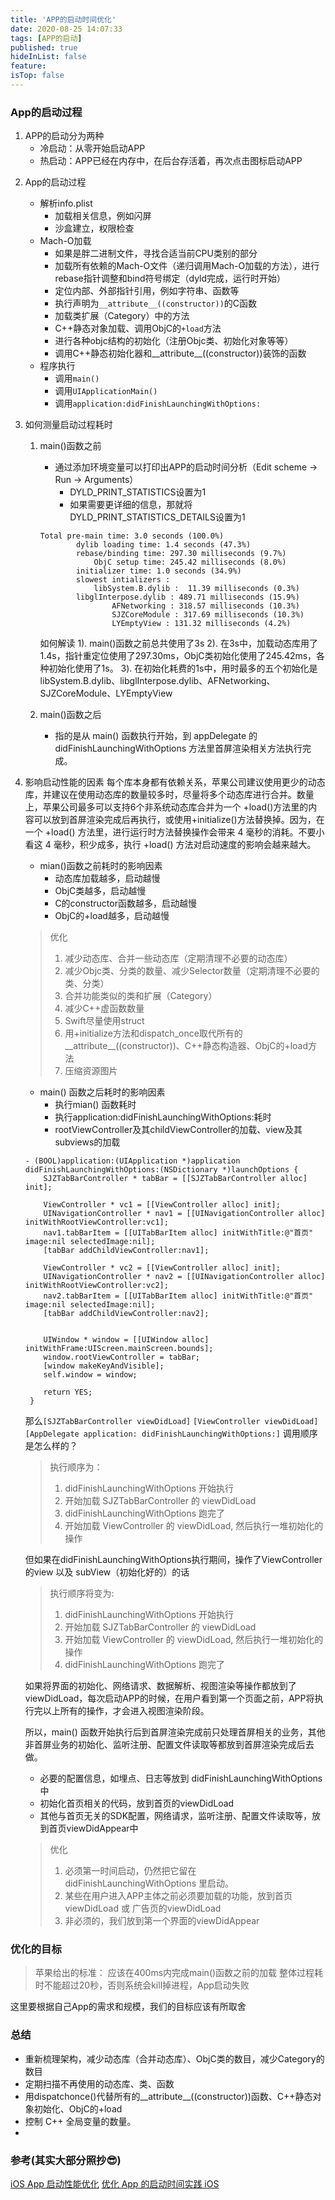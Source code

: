 ```yaml
---
title: 'APP的启动时间优化'
date: 2020-08-25 14:07:33
tags: [APP的启动]
published: true
hideInList: false
feature: 
isTop: false
---
```

### App的启动过程
1. APP的启动分为两种
    - 冷启动：从零开始启动APP
    - 热启动：APP已经在内存中，在后台存活着，再次点击图标启动APP
  <!-- more -->

2. App的启动过程
    - 解析info.plist
        - 加载相关信息，例如闪屏
        - 沙盒建立，权限检查
    - Mach-O加载
        - 如果是胖二进制文件，寻找合适当前CPU类别的部分
        - 加载所有依赖的Mach-O文件（递归调用Mach-O加载的方法），进行rebase指针调整和bind符号绑定（dyld完成，运行时开始）
        - 定位内部、外部指针引用，例如字符串、函数等
        - 执行声明为`__attribute__((constructor))`的C函数
        - 加载类扩展（Category）中的方法
        - C++静态对象加载、调用ObjC的`+load`方法
        - 进行各种objc结构的初始化（注册Objc类、初始化对象等等）
        - 调用C++静态初始化器和__attribute__((constructor))装饰的函数
    - 程序执行
        - 调用`main()`
        - 调用`UIApplicationMain()`
        - 调用`application:didFinishLaunchingWithOptions:`

3. 如何测量启动过程耗时
    1.  main()函数之前
        - 通过添加环境变量可以打印出APP的启动时间分析（Edit scheme -> Run -> Arguments）
            - DYLD_PRINT_STATISTICS设置为1
            - 如果需要更详细的信息，那就将DYLD_PRINT_STATISTICS_DETAILS设置为1
        ```
        Total pre-main time: 3.0 seconds (100.0%)
                dylib loading time: 1.4 seconds (47.3%)
                rebase/binding time: 297.30 milliseconds (9.7%)
                    ObjC setup time: 245.42 milliseconds (8.0%)
                initializer time: 1.0 seconds (34.9%)
                slowest intializers :
                    libSystem.B.dylib :  11.39 milliseconds (0.3%)
                libglInterpose.dylib : 489.71 milliseconds (15.9%)
                        AFNetworking : 318.57 milliseconds (10.3%)
                        SJZCoreModule : 317.69 milliseconds (10.3%)
                        LYEmptyView : 131.32 milliseconds (4.2%)
        ```
        如何解读
        1). main()函数之前总共使用了3s
        2). 在3s中，加载动态库用了1.4s，指针重定位使用了297.30ms，ObjC类初始化使用了245.42ms，各种初始化使用了1s。
        3). 在初始化耗费的1s中，用时最多的五个初始化是libSystem.B.dylib、libglInterpose.dylib、AFNetworking、SJZCoreModule、LYEmptyView

    2. main()函数之后
        - 指的是从 main() 函数执行开始，到 appDelegate 的 didFinishLaunchingWithOptions 方法里首屏渲染相关方法执行完成。

4. 影响启动性能的因素
    每个库本身都有依赖关系，苹果公司建议使用更少的动态库，并建议在使用动态库的数量较多时，尽量将多个动态库进行合并。数量上，苹果公司最多可以支持6个非系统动态库合并为一个
    +load()方法里的内容可以放到首屏渲染完成后再执行，或使用+initialize()方法替换掉。因为，在一个 +load() 方法里，进行运行时方法替换操作会带来 4 毫秒的消耗。不要小看这 4 毫秒，积少成多，执行 +load() 方法对启动速度的影响会越来越大。

    - mian()函数之前耗时的影响因素
        - 动态库加载越多，启动越慢
        - ObjC类越多，启动越慢
        - C的constructor函数越多，启动越慢
        - ObjC的+load越多，启动越慢


    > 优化
    > 1. 减少动态库、合并一些动态库（定期清理不必要的动态库）
    > 2. 减少Objc类、分类的数量、减少Selector数量（定期清理不必要的类、分类）
    > 3. 合并功能类似的类和扩展（Category）
    > 4. 减少C++虚函数数量
    > 5. Swift尽量使用struct
    > 6. 用+initialize方法和dispatch_once取代所有的__attribute__((constructor))、C++静态构造器、ObjC的+load方法
    > 7. 压缩资源图片


    - main() 函数之后耗时的影响因素
        - 执行mian() 函数耗时
        - 执行application:didFinishLaunchingWithOptions:耗时
        - rootViewController及其childViewController的加载、view及其subviews的加载

    ```
    - (BOOL)application:(UIApplication *)application didFinishLaunchingWithOptions:(NSDictionary *)launchOptions {
        SJZTabBarController * tabBar = [[SJZTabBarController alloc] init];

        ViewController * vc1 = [[ViewController alloc] init];
        UINavigationController * nav1 = [[UINavigationController alloc] initWithRootViewController:vc1];
        nav1.tabBarItem = [[UITabBarItem alloc] initWithTitle:@"首页" image:nil selectedImage:nil];
        [tabBar addChildViewController:nav1];
        
        ViewController * vc2 = [[ViewController alloc] init];
        UINavigationController * nav2 = [[UINavigationController alloc] initWithRootViewController:vc2];
        nav2.tabBarItem = [[UITabBarItem alloc] initWithTitle:@"首页" image:nil selectedImage:nil];
        [tabBar addChildViewController:nav2];
        
        
        UIWindow * window = [[UIWindow alloc] initWithFrame:UIScreen.mainScreen.bounds];
        window.rootViewController = tabBar;
        [window makeKeyAndVisible];
        self.window = window;
        
        return YES;
     }
    ```
    那么`[SJZTabBarController viewDidLoad]`  `[ViewController viewDidLoad]`  `[AppDelegate application: didFinishLaunchingWithOptions:]` 调用顺序是怎么样的？
    > 执行顺序为：
    > 1. didFinishLaunchingWithOptions 开始执行 
    > 2. 开始加载 SJZTabBarController 的 viewDidLoad
    >  3. didFinishLaunchingWithOptions 跑完了
    >  4. 开始加载 ViewController 的 viewDidLoad, 然后执行一堆初始化的操作

    但如果在didFinishLaunchingWithOptions执行期间，操作了ViewController的view 以及 subView（初始化好的）的话
    > 执行顺序将变为:
    > 1. didFinishLaunchingWithOptions 开始执行 
    > 2. 开始加载 SJZTabBarController 的 viewDidLoad
    > 3. 开始加载 ViewController 的 viewDidLoad, 然后执行一堆初始化的操作
    > 4. didFinishLaunchingWithOptions 跑完了

    如果将界面的初始化、网络请求、数据解析、视图渲染等操作都放到了viewDidLoad，每次启动APP的时候，在用户看到第一个页面之前，APP将执行完以上所有的操作，才会进入视图渲染阶段。

    所以，main() 函数开始执行后到首屏渲染完成前只处理首屏相关的业务，其他非首屏业务的初始化、监听注册、配置文件读取等都放到首屏渲染完成后去做。
    - 必要的配置信息，如埋点、日志等放到 didFinishLaunchingWithOptions中
    - 初始化首页相关的代码，放到首页的viewDidLoad
    - 其他与首页无关的SDK配置，网络请求，监听注册、配置文件读取等，放到首页viewDidAppear中

    > 优化
    > 1. 必须第一时间启动，仍然把它留在 didFinishLaunchingWithOptions 里启动。
    > 2. 某些在用户进入APP主体之前必须要加载的功能，放到首页viewDidLoad 或 广告页的viewDidLoad
    > 3. 非必须的，我们放到第一个界面的viewDidAppear

### 优化的目标
> 苹果给出的标准：
> 应该在400ms内完成main()函数之前的加载
> 整体过程耗时不能超过20秒，否则系统会kill掉进程，App启动失败

这里要根据自己App的需求和规模，我们的目标应该有所取舍

### 总结
- 重新梳理架构，减少动态库（合并动态库）、ObjC类的数目，减少Category的数目
- 定期扫描不再使用的动态库、类、函数
- 用dispatchonce()代替所有的__attribute__((constructor))函数、C++静态对象初始化、ObjC的+load
- 控制 C++ 全局变量的数量。
- 

### 参考(其实大部分照抄😎)
[iOS App 启动性能优化](https://mp.weixin.qq.com/s?__biz=MzA3NTYzODYzMg==&mid=2653579242&idx=1&sn=8f2313711f96a62e7a80d63851653639&chksm=84b3b5edb3c43cfb08e30f2affb1895e8bac8c5c433a50e74e18cda794dcc5bd53287ba69025&mpshare=1&scene=1&srcid=081075Vt9sYPaGgAWwb7xd1x&key=4b95006583a3cb388791057645bf19a825b73affa9d3c1303dbc0040c75548ef548be21acce6a577731a08112119a29dfa75505399bba67497ad729187c6a98469674924c7b447788c7370f6c2003fb4&ascene=0&uin=NDA2NTgwNjc1&devicetype=iMac16%2C2+OSX+OSX+10.12.6+build(16G29)&version=12020110&nettype=WIFI&fontScale=100&pass_ticket=IDZVtt6EyfPD9ZLcACRVJZYH8WaaMPtT%2BF3nfv7yZUQBCMKM4H1rDCbevGd7bXoG)
[优化 App 的启动时间实践 iOS](https://www.jianshu.com/p/0858878e331f)












